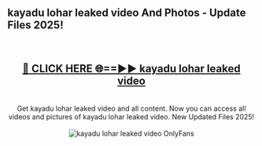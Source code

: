 <h2>kayadu lohar leaked video And Photos - Update Files 2025!</h2>
<br>
<div align="center">
<h2><a href="https://linkcuts.com/hfmhzwbr" rel="nofollow">🔴 CLICK HERE 🌐==►► kayadu lohar leaked video</a></h2>
<br>
Get kayadu lohar leaked video and all content. Now you can access all videos and pictures of kayadu lohar leaked video. New Updated Files 2025!
<br>
<br>
<a href="https://linkcuts.com/hfmhzwbr" rel="nofollow" data-target="animated-image.originalLink"><img src="https://i.ibb.co.com/WyWwxjT/player-gif2.gif" alt="kayadu lohar leaked video OnlyFans" style="max-width: 100%; display: inline-block;" data-target="animated-image.originalImage"></a>
</div>
<br>